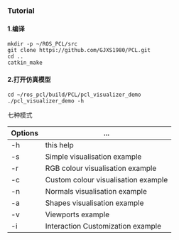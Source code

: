 ### Tutorial
#### 1.编译
```
mkdir -p ~/ROS_PCL/src
git clone https://github.com/GJXS1980/PCL.git
cd ..
catkin_make
```
#### 2.打开仿真模型
```
cd ~/ros_pcl/build/PCL/pcl_visualizer_demo
./pcl_visualizer_demo -h
```
七种模式

  Options|...
--|--
  -h |this help
-s   |  Simple visualisation example
-r   | RGB colour visualisation example
-c   | Custom colour visualisation example
-n|  Normals visualisation example
-a |  Shapes visualisation example
-v  |   Viewports example
-i   |  Interaction Customization example
